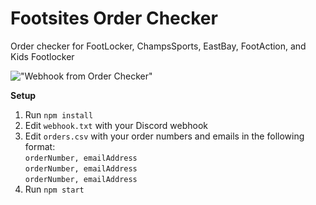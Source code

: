 # Footsites Order Checker
Order checker for FootLocker, ChampsSports, EastBay, FootAction, and Kids Footlocker

!["Webhook from Order Checker"](https://i.imgur.com/DfSJhe5.png)


**Setup**
1. Run ```npm install```
2. Edit ```webhook.txt``` with your Discord webhook
3. Edit ```orders.csv``` with your order numbers and emails in the following format: <br/>
  ```orderNumber, emailAddress```<br/>
  ```orderNumber, emailAddress```<br/>
  ```orderNumber, emailAddress```
4. Run ```npm start```
